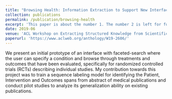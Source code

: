 ```yaml
---
title: "Browsing Health: Information Extraction to Support New Interfaces for Accessing Medical Evidence"
collection: publications
permalink: /publication/browsing-health
excerpt: 'This paper is about the number 1. The number 2 is left for future work.'
date: 2019-06
venue: 'ACL Workshop on Extracting Structured Knowledge from Scientific Publications'
paperurl: 'https://www.aclweb.org/anthology/W19-2606/'
---
```

We present an initial prototype of an interface with faceted-search where the user can specify a condition and browse through treatments and outcomes that have been evaluated, specifically for randomized controlled trials (RCTs) describing individual studies. My contribution towards this project was to train a sequence labeling model for identifying the Patient, Intervention and Outcomes spans from abstract of medical publications and conduct pilot studies to analyze its generalization ability on existing publications. 